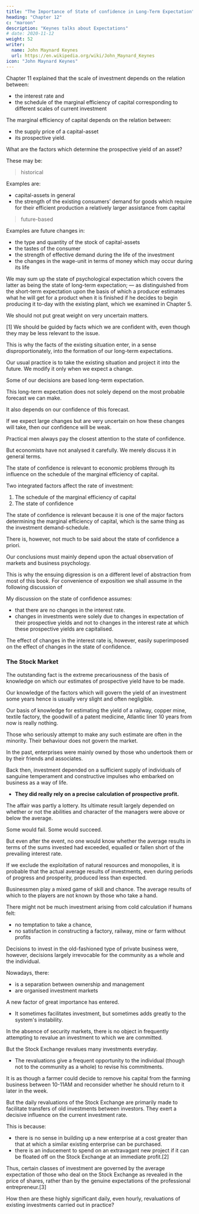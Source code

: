 ```yaml
---
title: "The Importance of State of confidence in Long-Term Expectation"
heading: "Chapter 12"
c: "maroon"
description: "Keynes talks about Expectations"
# date: 2020-11-12
weight: 52
writer:
  name: John Maynard Keynes
  url: https://en.wikipedia.org/wiki/John_Maynard_Keynes
icon: "John Maynard Keynes"
---
```




Chapter 11 explained that the scale of investment depends on the relation between:
- the interest rate and
- the schedule of the marginal efficiency of capital corresponding to different scales of current investment

The marginal efficiency of capital depends on the relation between:
- the supply price of a capital-asset
- its prospective yield. 

What are the factors which determine the prospective yield of an asset? 

These may be:

> historical 

Examples are:
- capital-assets in general
- the strength of the existing consumers’ demand for goods which require for their efficient production a relatively larger assistance from capital

> future-based

Examples are future changes in:
- the type and quantity of the stock of capital-assets 
- the tastes of the consumer
- the strength of effective demand during the life of the investment 
- the changes in the wage-unit in terms of money which may occur during its life

<!-- The considerations upon which expectations of prospective yields are based are partly existing facts which we can assume to be known more or less for certain, and partly future events which can only be forecasted with more or less confidence.  -->

<!-- Amongst the first may be mentioned the existing stock of various types of capital-assets and of capital-assets in general and the strength of the existing consumers’ demand for goods which require for their efficient production a relatively larger assistance from capital. -->

<!-- future changes in the type and quantity of the stock of capital-assets and in the tastes of the consumer, the strength of effective demand from time to time during the life of the investment under consideration, and the changes in the wage-unit in terms of money which may occur during its life. 
 -->
We may sum up the state of psychological expectation which covers the latter as being the state of long-term expectation; — as distinguished from the short-term expectation upon the basis of which a producer estimates what he will get for a product when it is finished if he decides to begin producing it to-day with the existing plant, which we examined in Chapter 5. 


<!-- II  -->

We should not put great weight on very uncertain matters.

[1] We should be guided by facts which we are confident with, even though they may be less relevant to the issue.
 <!-- than other facts about which our knowledge is vague and scanty.  -->

This is why the facts of the existing situation enter, in a sense disproportionately, into the formation of our long-term expectations.

Our usual practice is to take the existing situation and project it into the future. We modify it only when we expect a change. 

Some of our decisions are based long-term expectation.

This long-term expectation does not solely depend on the most probable forecast we can make.

It also depends on our confidence of this forecast.

<!-- — on how highly we rate the likelihood of our best forecast turning out quite wrong.  -->

If we expect large changes but are very uncertain on how these changes will take, then our confidence will be weak.

Practical men always pay the closest attention to the state of confidence. 

But economists have not analysed it carefully. We merely discuss it in general terms. 

The state of confidence is relevant to economic problems through its influence on the schedule of the marginal efficiency of capital. 

Two integrated factors affect the rate of investment:

1. The schedule of the marginal efficiency of capital
2. The state of confidence 

The state of confidence is relevant because it is one of the major factors determining the marginal efficiency of capital, which is the same thing as the investment demand-schedule. 

There is, however, not much to be said about the state of confidence a priori. 

Our conclusions must mainly depend upon the actual observation of markets and business psychology. 

This is why the ensuing digression is on a different level of abstraction from most of this book. For convenience of exposition we shall assume in the following discussion of

My discussion on the state of confidence assumes:
- that there are no changes in the interest rate. 
- changes in investments were solely due to changes in expectation of their prospective yields and not to changes in the interest rate at which these prospective yields are capitalised. 

The effect of changes in the interest rate is, however, easily superimposed on the effect of changes in the state of confidence. 


<!-- III  -->

### The Stock Market

The outstanding fact is the extreme precariousness of the basis of knowledge on which our estimates of prospective yield have to be made. 

Our knowledge of the factors which will govern the yield of an investment some years hence is usually very slight and often negligible. 

Our basis of knowledge for estimating the yield of a railway, copper mine, textile factory, the goodwill of a patent medicine, Atlantic liner 10 years from now is really nothing. 

<!-- , building in the City of London amounts to little and sometimes to nothing; or even five years hence.  -->

Those who seriously attempt to make any such estimate are often in the minority. Their behaviour does not govern the market.

In the past, enterprises were mainly owned by those who undertook them or by their friends and associates.

Back then, investment depended on a sufficient supply of individuals of sanguine temperament and constructive impulses who embarked on business as a way of life. 
- **They did really rely on a precise calculation of prospective profit.** 

The affair was partly a lottery. Its ultimate result largely depended on whether or not the abilities and character of the managers were above or below the average. 

Some would fail. Some would succeed.

But even after the event, no one would know whether the average results in terms of the sums invested had exceeded, equalled or fallen short of the prevailing interest rate.

If we exclude the exploitation of natural resources and monopolies, it is probable that the actual average results of investments, even during periods of progress and prosperity, produced less than expected. 

Businessmen play a mixed game of skill and chance. The average results of which to the players are not known by those who take a hand. 

There might not be much investment arising from cold calculation if humans felt:
- no temptation to take a chance,
- no satisfaction in constructing a factory, railway, mine or farm without profits 

Decisions to invest in the old-fashioned type of private business were, however, decisions largely irrevocable for the community as a whole and the individual. 

Nowadays, there:
- is a separation between ownership and management
- are organised investment markets

A new factor of great importance has entered.
- It sometimes facilitates investment, but sometimes adds greatly to the system's instability. 

In the absence of security markets, there is no object in frequently attempting to revalue an investment to which we are committed. 

But the Stock Exchange revalues many investments everyday.
- The revaluations give a frequent opportunity to the individual (though not to the community as a whole) to revise his commitments. 

<!-- , having tapped his barometer after breakfast, -->
It is as though a farmer could decide to remove his capital from the farming business between 10-11AM and reconsider whether he should return to it later in the week. 

But the daily revaluations of the Stock Exchange are primarily made to facilitate transfers of old investments between investors. They exert a decisive influence on the current investment rate. 

This is because:
- there is no sense in building up a new enterprise at a cost greater than that at which a similar existing enterprise can be purchased.
- there is an inducement to spend on an extravagant new project if it can be floated off on the Stock Exchange at an immediate profit.[2]

Thus, certain classes of investment are governed by the average expectation of those who deal on the Stock Exchange as revealed in the price of shares, rather than by the genuine expectations of the professional entrepreneur.[3] 

How then are these highly significant daily, even hourly, revaluations of existing investments carried out in practice? 
